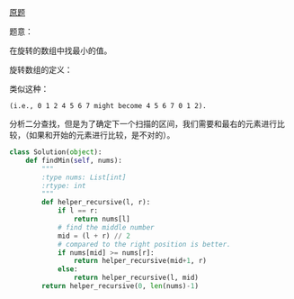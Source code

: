 [原题](https://leetcode.com/problems/find-minimum-in-rotated-sorted-array/)

题意：

在旋转的数组中找最小的值。

旋转数组的定义：

类似这种：

```
(i.e., 0 1 2 4 5 6 7 might become 4 5 6 7 0 1 2).
```


分析二分查找，但是为了确定下一个扫描的区间，我们需要和最右的元素进行比较，（如果和开始的元素进行比较，是不对的）。


```Python
class Solution(object):
    def findMin(self, nums):
        """
        :type nums: List[int]
        :rtype: int
        """
        def helper_recursive(l, r):
            if l == r:
                return nums[l]
            # find the middle number
            mid = (l + r) // 2
            # compared to the right position is better.
            if nums[mid] >= nums[r]:
                return helper_recursive(mid+1, r)
            else:
                return helper_recursive(l, mid)
        return helper_recursive(0, len(nums)-1)
```